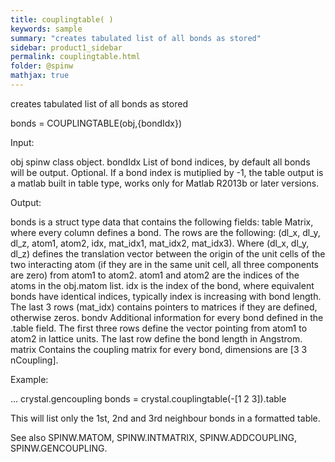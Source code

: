 ```yaml
---
title: couplingtable( )
keywords: sample
summary: "creates tabulated list of all bonds as stored"
sidebar: product1_sidebar
permalink: couplingtable.html
folder: @spinw
mathjax: true
---
```

  creates tabulated list of all bonds as stored
 
  bonds = COUPLINGTABLE(obj,{bondIdx})
 
  Input:
 
  obj       spinw class object. 
  bondIdx   List of bond indices, by default all bonds will be output.
            Optional. If a bond index is mutiplied by -1, the table output
            is a matlab built in table type, works only for Matlab R2013b
            or later versions.
 
  Output:
 
  bonds is a struct type data that contains the following fields:
    table   Matrix, where every column defines a bond. The rows are the
            following: (dl_x, dl_y, dl_z, atom1, atom2, idx, mat_idx1,
            mat_idx2, mat_idx3). Where (dl_x, dl_y, dl_z) defines the
            translation vector between the origin of the unit cells of the
            two interacting atom (if they are in the same unit cell, all
            three components are zero) from atom1 to atom2. atom1 and atom2
            are the indices of the atoms in the obj.matom list. idx is the
            index of the bond, where equivalent bonds have identical
            indices, typically index is increasing with bond length. The
            last 3 rows (mat_idx) contains pointers to matrices if they
            are defined, otherwise zeros.
    bondv   Additional information for every bond defined in the .table
            field. The first three rows define the vector pointing from
            atom1 to atom2 in lattice units. The last row define the bond
            length in Angstrom.
    matrix  Contains the coupling matrix for every bond, dimensions are
            [3 3 nCoupling].
 
  Example:
 
  ...
  crystal.gencoupling
  bonds = crystal.couplingtable(-[1 2 3]).table
 
  This will list only the 1st, 2nd and 3rd neighbour bonds in a formatted
  table.
 
  See also SPINW.MATOM, SPINW.INTMATRIX, SPINW.ADDCOUPLING, SPINW.GENCOUPLING.
 
